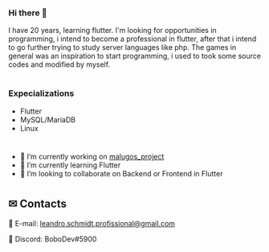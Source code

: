 ### Hi there 👋

I have 20 years, learning flutter. 
I'm looking for opportunities in programming, i intend to become a professional in flutter, after that i intend to go further trying to study server languages like php.
The games in general was an inspiration to start programming, i used to took some source codes and modified by myself.

#
### Expecializations
- Flutter
- MySQL/MariaDB
- Linux

#
- 🔭 I’m currently working on [malugos_project](https://github.com/LeandroTheDev/malugos_project)
- 🌱 I’m currently learning Flutter
- 👯 I’m looking to collaborate on Backend or Frontend in Flutter
#
## ✉ Contacts
📩 E-mail: leandro.schmidt.profissional@gmail.com

💬 Discord: BoboDev#5900
